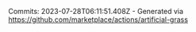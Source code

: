 Commits: 2023-07-28T06:11:51.408Z - Generated via https://github.com/marketplace/actions/artificial-grass
<br>
